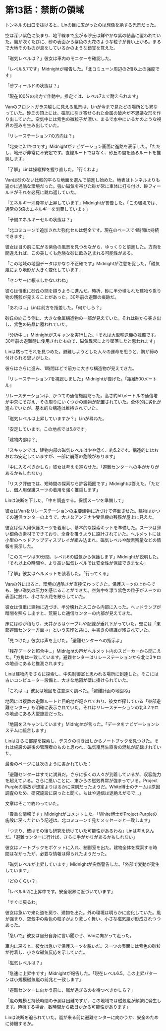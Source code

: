 # 第13話：禁断の領域

トンネルの出口を抜けると、Linの目に広がったのは想像を絶する光景だった。

空は深い紫色に染まり、地平線まで広がる砂丘は鮮やかな紫の結晶に覆われていた。風が吹くたびに、砂の表面から紫色の火花のような粒子が舞い上がる。まるで大地そのものが息をしているかのような錯覚を覚えた。

「磁気レベルは？」彼女は車内のモニターを確認した。

「レベル5.7です」Midnightが報告した。「北コミューン周辺の2倍以上の強度です」

「砂フィールドの状態は？」

「現在100%の出力で作動中。推定では、レベル7まで耐えられます」

Vanのフロントガラス越しに見える風景は、Linが今まで見たどの場所とも異なっていた。砂丘の頂上には、磁気に引き寄せられた金属の破片が不思議な形を作り出していた。空気中には紫色の微粒子が漂い、まるで水中にいるかのような視界の歪みを生み出していた。

「リレーステーション7の方向は？」

「北東に2.1キロです」Midnightがナビゲーション画面に進路を表示した。「ただし、地形が非常に不安定です。直線ルートではなく、砂丘の間を通るルートを推奨します」

「了解」Linは操縦桿を握り直した。「行くわよ」

Vanは砂のない比較的平らな地面を選んで前進し始めた。地表はトンネルよりも遥かに過酷な環境だった。強い磁気を帯びた砂が常に車体に打ち付け、砂フィールドがそれを必死に跳ね返していた。

「エネルギー消費率が上昇しています」Midnightが警告した。「この環境では、通常の3倍のエネルギーを消費しています」

「予備エネルギーセルの状態は？」

「北コミューンで追加された強化セルは健全です。現在のペースで4時間は持続できます」

彼女は目の前に広がる紫色の風景を見つめながら、ゆっくりと前進した。方向を間違えれば、この美しくも危険な砂に飲み込まれる可能性がある。

「この地域の地図データはかなり不正確です」Midnightが注意を促した。「磁気嵐により地形が大きく変化しています」

「センサーに頼るしかないわね」

彼らは慎重に砂丘の間を縫うように進んだ。時折、砂に半分埋もれた建物や乗り物の残骸が見えることがあった。30年前の避難の痕跡だ。

「あれは...」Linは前方を指差した。「何かしら？」

砂丘の向こう側に、大きな金属構造物の一部が見えていた。それは砂から突き出し、紫色の結晶に覆われていた。

「分析中...」Midnightがスキャンを実行した。「それは大型輸送機の残骸です。30年前の避難時に使用されたもので、磁気異常により墜落したと思われます」

Linは黙ってそれを見つめた。避難しようとした人々の運命を思うと、胸が締め付けられる思いがした。

彼らはさらに進み、1時間ほどで前方に大きな構造物が見えてきた。

「リレーステーション7を視認しました」Midnightが告げた。「距離500メートル」

リレーステーションは、かつての通信施設だった。高さ約50メートルの通信塔が中央にそびえ、その周りにいくつかの建物が配置されていた。全体的に劣化が進んでいたが、基本的な構造は維持されていた。

「磁気レベルは上昇していますか？」Linが尋ねた。

「安定しています。この地点では5.8です」

「建物内部は？」

「スキャンでは、建物内部の磁気レベルはやや低く、約5.2です。構造的にはおおむね安定していますが、一部に崩落の危険があります」

「中に入るべきかしら」彼女は考えを巡らせた。「避難センターへの手がかりがあるかもしれない」

「リスク評価では、短時間の探索なら許容範囲です」Midnightは答えた。「ただし、個人用保護スーツの着用を強く推奨します」

Linは決断を下した。「中を調査する。保護スーツを準備して」

彼女はVanをリレーステーションの主要建物に近づけて停車させた。建物はかつての通信センターのようで、大きなアンテナや受信機の残骸が屋上に見えた。

彼女は個人用保護スーツを着用し、基本的な探索キットを準備した。スーツは薄い銀色の素材でできており、全身を覆うように設計されていた。ヘルメットには小型のヘッドアップディスプレイが組み込まれ、磁気レベルや酸素残量などの情報を表示した。

「このスーツは30分間、レベル6の磁気から保護します」Midnightが説明した。「それ以上の時間や、より高い磁気レベルでは安全性が保証できません」

「了解」彼女はヘルメットを装着した。「行ってくる」

Vanの外に出ると、環境の過酷さが直接伝わってきた。保護スーツの上からでも、強い磁気の圧力を感じることができた。空気中を漂う紫色の粒子がスーツの表面に触れ、小さな火花を散らしていた。

彼女は慎重に建物に近づき、半分壊れた入口から内部に入った。ヘッドランプが暗闇を照らし出すと、荒廃した通信センターの内部が見えてきた。

床には砂が積もり、天井からはケーブルや配線が垂れ下がっていた。壁には「東部避難センター方面→」という矢印と共に、手書きの標識が残されていた。

「見つけた」彼女は声を上げた。「避難センターへの指示よ」

「残存データと照合中...」Midnightの声がヘルメット内のスピーカーから聞こえた。「方角は一致しています。避難センターはリレーステーションから北に3キロの地点にあると推測されます」

Linは建物内をさらに探索し、中央制御室と思われる場所に到達した。そこには古いコンピューター設備と、大きな地図が壁に掛けられていた。

「これは...」彼女は地図を注意深く調べた。「避難計画の地図ね」

地図には複数の避難ルートと目的地が記されており、彼女が探している「東部避難センター」も明確に表示されていた。それはリレーステーションの北3.2キロの地点にある大型施設だった。

「地図をスキャンしています」Midnightが言った。「データをナビゲーションシステムに統合します」

Linはさらに部屋を探索し、デスクの引き出しからノートブックを見つけた。それは施設の最後の管理者のものと思われ、磁気嵐発生直後の混乱が記録されていた。

最後のページには次のように書かれていた：

「避難センターはすでに満員だ。さらに多くの人々が到着しているが、収容能力を超えている。さらに悪いことに、東からの磁気異常が強まっている。Project Purpleの事故が想定よりはるかに深刻だったようだ。White博士のチームは原因調査のため、研究施設に戻ったと聞く。もはや通信は途絶えがちで...」

文章はそこで終わっていた。

「貴重な情報です」Midnightがコメントした。「White博士がProject Purpleの施設に戻ったという記述は、北コミューンで見たメッセージと一致します」

「つまり、彼はその後も研究を続けていた可能性があるわね」Linは考え込んだ。「避難センターに行けば、さらに手がかりがあるかもしれない」

彼女はノートブックをポケットに入れ、制御室を出た。建物全体を探索する時間はなかったが、必要な情報は得られたようだった。

「磁気レベルが上昇しています」Midnightが突然警告した。「外部で変動が発生しています」

「どのくらい？」

「レベル6.2に上昇中です。安全限界に近づいています」

「すぐに戻るわ」

彼女は急いで来た道を戻り、建物を出た。外の環境は明らかに変化していた。風が強まり、空気中の紫色の粒子がより激しく舞い、小さな磁気嵐が形成されつつあった。

「急いで」彼女は自分自身に言い聞かせ、Vanに向かって走った。

車内に戻ると、彼女は急いで保護スーツを脱いだ。スーツの表面には紫色の砂粒が付着し、小さな磁気反応を示していた。

「磁気レベルは？」

「急速に上昇中です」Midnightが報告した。「現在レベル6.5。この上昇パターンは小規模磁気嵐の前兆と一致します」

「避難センターに向かう前に、嵐が過ぎるのを待つべきかしら？」

「嵐の規模と持続時間の予測は困難ですが、この地域では磁気嵐が頻繁に発生します。待機する場合、数時間から数日かかる可能性があります」

Linは決断を迫られていた。嵐が来る前に避難センターに向かうか、安全のために待機するか。